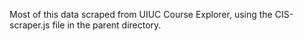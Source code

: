 Most of this data scraped from UIUC Course Explorer, using the CIS-scraper.js file in the parent directory.